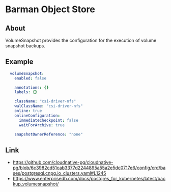 # Barman Object Store

## About
VolumeSnapshot provides the configuration for the execution of volume snapshot backups.

## Example

```yaml
  volumeSnapshot: 
    enabled: false

    annotations: {}
    labels: {}

    className: "csi-driver-nfs"
    walClassName: "csi-driver-nfs"
    online: true
    onlineConfiguration:
      immediateCheckpoint: false
      waitForArchive: true

    snapshotOwnerReference: "none"
```


## Link
- https://github.com/cloudnative-pg/cloudnative-pg/blob/6c3982cd51cab3377d2244895a55a2e5dc0717e6/config/crd/bases/postgresql.cnpg.io_clusters.yaml#L1245 
- https://www.enterprisedb.com/docs/postgres_for_kubernetes/latest/backup_volumesnapshot/